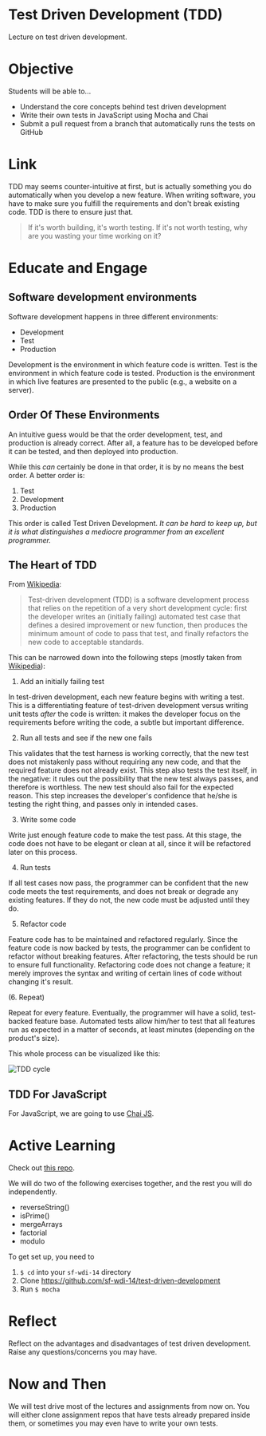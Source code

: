 # Test Driven Development (TDD)
Lecture on test driven development.

# Objective
Students will be able to...

- Understand the core concepts behind test driven development
- Write their own tests in JavaScript using Mocha and Chai
- Submit a pull request from a branch that automatically runs the tests on GitHub

# Link
TDD may seems counter-intuitive at first, but is actually something you do automatically when you develop a new feature. When writing software, you have to make sure you fulfill the requirements and don't break existing code. TDD is there to ensure just that.

> If it's worth building, it's worth testing. If it's not worth testing, why are you wasting your time working on it?

# Educate and Engage
## Software development environments
Software development happens in three different environments:

- Development
- Test
- Production

Development is the environment in which feature code is written.
Test is the environment in which feature code is tested.
Production is the environment in which live features are presented to the public (e.g., a website on a server).

## Order Of These Environments
An intuitive guess would be that the order development, test, and production is already correct. After all, a feature has to be developed before it can be tested, and then deployed into production.

While this *can* certainly be done in that order, it is by no means the best order. A better order is:

1. Test
2. Development
3. Production

This order is called Test Driven Development. *It can be hard to keep up, but it is what distinguishes a mediocre programmer from an excellent programmer.*

## The Heart of TDD
From [Wikipedia](http://en.wikipedia.org/wiki/Test-driven_development):

> Test-driven development (TDD) is a software development process that relies on the repetition of a very short development cycle: first the developer writes an (initially failing) automated test case that defines a desired improvement or new function, then produces the minimum amount of code to pass that test, and finally refactors the new code to acceptable standards.

This can be narrowed down into the following steps (mostly taken from [Wikipedia](http://en.wikipedia.org/wiki/Test-driven_development)):

1. Add an initially failing test

In test-driven development, each new feature begins with writing a test. This is a differentiating feature of test-driven development versus writing unit tests *after* the code is written: it makes the developer focus on the requirements before writing the code, a subtle but important difference.

2. Run all tests and see if the new one fails

This validates that the test harness is working correctly, that the new test does not mistakenly pass without requiring any new code, and that the required feature does not already exist. This step also tests the test itself, in the negative: it rules out the possibility that the new test always passes, and therefore is worthless. The new test should also fail for the expected reason. This step increases the developer's confidence that he/she is testing the right thing, and passes only in intended cases.

3. Write some code

Write just enough feature code to make the test pass. At this stage, the code does not have to be elegant or clean at all, since it will be refactored later on this process.

4. Run tests

If all test cases now pass, the programmer can be confident that the new code meets the test requirements, and does not break or degrade any existing features. If they do not, the new code must be adjusted until they do.

5. Refactor code

Feature code has to be maintained and refactored regularly. Since the feature code is now backed by tests, the programmer can be confident to refactor without breaking features. After refactoring, the tests should be run to ensure full functionality. Refactoring code does not change a feature; it merely improves the syntax and writing of certain lines of code without changing it's result.

(6. Repeat)

Repeat for every feature. Eventually, the programmer will have a solid, test-backed feature base. Automated tests allow him/her to test that all features run as expected in a matter of seconds, at least minutes (depending on the product's size).

This whole process can be visualized like this:

![TDD cycle](http://1minus1.com/userstorage/images/dev_graphs_testdrivendev.jpg)

## TDD For JavaScript
For JavaScript, we are going to use [Chai JS](http://chaijs.com/guide/).

# Active Learning

Check out [this repo](https://github.com/sf-wdi-14/test-driven-development).

We will do two of the following exercises together, and the rest you will do independently.

- reverseString()
- isPrime()
- mergeArrays
- factorial
- modulo

To get set up, you need to

1. `$ cd` into your `sf-wdi-14` directory
2. Clone https://github.com/sf-wdi-14/test-driven-development
3. Run `$ mocha`

# Reflect
Reflect on the advantages and disadvantages of test driven development. Raise any questions/concerns you may have.

# Now and Then
We will test drive most of the lectures and assignments from now on. You will either clone assignment repos that have tests already prepared inside them, or sometimes you may even have to write your own tests.
